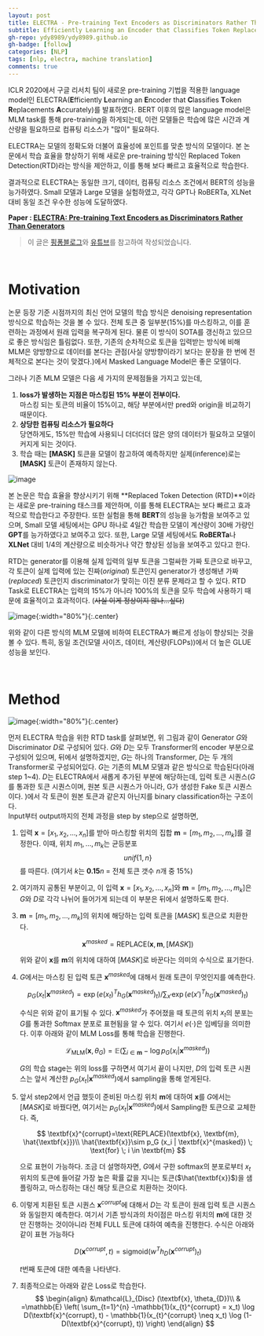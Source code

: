 ```yaml
---
layout: post
title: ELECTRA - Pre-training Text Encoders as Discriminators Rather Than Generators 논문 리뷰
subtitle: Efficiently Learning an Encoder that Classifies Token Replacements Accurately
gh-repo: ydy8989/ydy8989.github.io
gh-badge: [follow]
categories: [NLP]
tags: [nlp, electra, machine translation]
comments: true
---
```


ICLR 2020에서 구글 리서치 팀이 새로운 pre-training 기법을 적용한 language model인 ELECTRA(**E**fficiently **L**earning an **E**ncoder that **C**lassifies **T**oken **R**eplacements **A**ccurately)를 발표하였다. BERT 이후의 많은 language model은 MLM task를 통해 pre-training을 하게되는데, 이런 모델들은 학습에 많은 시간과 계산량을 필요하므로 컴퓨팅 리소스가 "많이" 필요하다. 

ELECTRA는 모델의 정확도와 더불어 효율성에 포인트를 맞춘 방식의 모델이다. 본 논문에서 학습 효율을 향상하기 위해 새로운 pre-training 방식인 Replaced Token Detection(RTD)라는 방식을 제안하고, 이를 통해 보다 빠르고 효율적으로 학습한다. 

결과적으로 ELECTRA는 동일한 크기, 데이터, 컴퓨팅 리소스 조건에서 BERT의 성능을 능가하였다. Small 모델과 Large 모델을 실험하였고, 각각 GPT나 RoBERTa, XLNet 대비 동일 조건 우수한 성능에 도달하였다. 

**Paper : [ELECTRA: Pre-training Text Encoders as Discriminators Rather Than Generators](https://arxiv.org/abs/2003.10555)**

> 이 글은 [핑퐁블로그](https://blog.pingpong.us/electra-review/)와 [유튜브](https://www.youtube.com/watch?v=ayVS904xQpQ&t=183s)를 참고하여 작성되었습니다. 

<br/>

# Motivation

논문 등장 기준 시점까지의 최신 언어 모델의 학습 방식은 denoising representation 방식으로 학습하는 것을 볼 수 있다. 전체 토큰 중 일부분(15%)를 마스킹하고, 이를 훈련하는 과정에서 원래 입력을 복구하게 된다. 물론 이 방식이 SOTA를 갱신하고 있으므로 좋은 방식임은 틀림없다. 또한, 기존의 순차적으로 토큰을 입력받는 방식에 비해 MLM은 양방향으로 데이터를 본다는 관점(사실 양방향이라기 보다는 문장을 한 번에 전체적으로 본다는 것이 맞겠다.)에서 Masked Language Model은 좋은 모델이다. 

그러나 기존 MLM 모델은 다음 세 가지의 문제점들을 가지고 있는데, 

1. **loss가 발생하는 지점은 마스킹된 15% 부분이 전부이다.**   
	마스킹 되는 토큰의 비율이 15%이고, 해당 부분에서만 pred와 origin을 비교하기 때문이다.
2. **상당한 컴퓨팅 리소스가 필요하다**  
	당연하게도, 15%만 학습에 사용되니 더더더더 많은 양의 데이터가 필요하고 모델이 커지게 되는 것이다. 
3. 학습 때는 **[MASK]** 토큰을 모델이 참고하여 예측하지만 실제(inference)로는 **[MASK]** 토큰이 존재하지 않는다.

![image](https://user-images.githubusercontent.com/38639633/126133773-b12f4a82-e1f2-4f0e-8c56-05fe8cdf8fe3.png)

본 논문은 학습 효율을 향상시키기 위해 **Replaced Token Detection (RTD)**이라는 새로운 pre-training 태스크를 제안하며, 이를 통해 ELECTRA는 보다 빠르고 효과적으로 학습한다고 주장한다. 또한 실험을 통해 **BERT**의 성능을 능가함을 보여주고 있으며, Small 모델 세팅에서는 GPU 하나로 4일간 학습한 모델이 계산량이 30배 가량인 **GPT**를 능가하였다고 보여주고 있다. 또한, Large 모델 세팅에서도 **RoBERTa**나 **XLNet** 대비 1/4의 계산량으로 비슷하거나 약간 향상된 성능을 보여주고 있다고 한다.

RTD는 generator를 이용해 실제 입력의 일부 토큰을 그럴싸한 가짜 토큰으로 바꾸고, 각 토큰이 실제 입력에 있는 진짜(*original*) 토큰인지 generator가 생성해낸 가짜(*replaced*) 토큰인지 discriminator가 맞히는 이진 분류 문제라고 할 수 있다. RTD Task로 ELECTRA는 입력의 15%가 아니라 100%의 토큰을 모두 학습에 사용하기 때문에 효율적이고 효과적이다. (~~사실 이게 정상이지 않나...싶다~~) 

![image](https://user-images.githubusercontent.com/38639633/126276775-66c19060-5cbc-46b3-869d-a32b38e3b570.png){:width="80%"}{:.center}

위와 같이 다른 방식의 MLM 모델에 비하여 ELECTRA가 빠르게 성능이 향상되는 것을 볼 수 있다. 특히, 동일 조건(모델 사이즈, 데이터, 계산량(FLOPs))에서 더 높은 GLUE 성능을 보인다. 

<br/>

# Method

![image](https://user-images.githubusercontent.com/38639633/126278601-71cd5ffa-a948-45ce-96a9-dfab1bec6b35.png){:width="80%"}{:.center}



먼저 ELECTRA 학습을 위한 RTD task를 살펴보면, 위 그림과 같이 Generator $G$와 Discriminator $D$로 구성되어 있다. $G$와 $D$는 모두 Transformer의 encoder 부분으로 구성되어 있으며, 뒤에서 설명하겠지만, $G$는 하나의 Transformer, $D$는 두 개의 Transformer로 구성되어있다. $G$는 기존의 MLM 모델과 같은 방식으로 학습된다(아래 step 1~4).  $D$는 ELECTRA에서 새롭게 추가된 부분에 해당하는데, 입력 토큰 시퀀스($G$를 통과한 토큰 시퀀스이며, 원본 토큰 시퀀스가 아니라, G가 생성한 Fake 토큰 시퀀스이다. )에서 각 토큰이 원본 토큰과 같은지 아닌지를 binary classification하는 구조이다.   
Input부터 output까지의 전체 과정을 step by step으로 설명하면, 

1. 입력 $\textbf{x} = [x_1, x_2, …, x_n]$를 받아 마스킹할 위치의 집합 $\textbf{m} = [m_1, m_2, …, m_k]$를 결정한다. 이때, 위치 $m_1,\dots, m_k$는 균등분포  $$unif \{ 1,n \}$$를 따른다. (여기서 $k$는 **0.15**$n$ = 전체 토큰 갯수 $n$개 중 15%)

2. 여기까지 공통된 부분이고, 이 입력 $\textbf{x} = [x_1, x_2, …, x_n]$와 $\textbf{m} = [m_1, m_2, …, m_k]$은  $G$와 $D$로 각각 나뉘어 들어가게 되는데 이 부분은 뒤에서 설명하도록 한다. 

3.  $\textbf{m} = [m_1, m_2, …, m_k]$의 위치에 해당하는 입력 토큰을 $[MASK]$ 토큰으로 치환한다.
	
	$$
	\textbf{x}^{masked}=\text{REPLACE}(\textbf{x}, \textbf{m}, [MASK])
	$$

	위와 같이 $\textbf{x}$를 $\textbf{m}$의 위치에 대하여 $[MASK]$로 바꾼다는 의미의 수식으로 표기한다. 

4. $G$에서는 마스킹 된 입력 토큰 $\textbf{x}^{masked}$에 대해서 원래 토큰이 무엇인지를 예측한다.
   
	$$
	p_G (x_t | \textbf{x}^{masked}) = \exp(e(x_t)^T h_G(\textbf{x}^{masked})_t) / \sum_{x'} \exp(e(x')^T h_G(\textbf{x}^{masked})_t)
	$$

	수식은 위와 같이 표기될 수 있다. $\textbf{x}^{masked}$가 주어졌을 때 토큰의 위치 $x_t$의 분포는 $G$를 통과한 Softmax 분포로 표현됨을 알 수 있다. 여기서 $e(\cdot)$은 임베딩을 의미한다. 이후 아래와 같이 MLM Loss를 통해 학습을 진행한다. 

	$$
	\mathcal{L}_{\text{MLM}}(\textbf{x}, \theta_G) = \mathbb{E} \left( \sum_{i \in \textbf{m}} -\log p_G (x_i | \textbf{x}^{masked}) \right)
	$$
   
	$G$의 학습 stage는 위의 loss를 구하면서 여기서 끝이 나지만, $D$의 입력 토큰 시퀀스는 앞서 계산한 $p_G (x_t \vert\textbf{x}^{masked})$에서 sampling을 통해 얻게된다. 

5. 앞서 step2에서 언급 했듯이 준비된 마스킹 위치 $\textbf{m}$에 대하여 $\textbf{x}$를 $G$에서는 $[MASK]$로 바꿨다면, 여기서는 $p_G (x_t \vert\textbf{x}^{masked})$에서 Sampling한 토큰으로 교체한다. 즉,

	$$
	\textbf{x}^{corrupt}=\text{REPLACE}(\textbf{x}, \textbf{m}, \hat{\textbf{x}})\\
	\hat{\textbf{x}}\sim p_G (x_i | \textbf{x}^{masked}) \; \text{for} \; i \in \textbf{m}
	$$
	
	으로 표현이 가능하다. 조금 더 설명하자면, $G$에서 구한 softmax의 분포로부터 $x_t$위치의 토큰에 들어갈 가장 높은 확률 값을 지니는 토큰($\hat{\textbf{x}}$)을 샘플링하고, 마스킹하는 대신 해당 토큰으로 치환하는 것이다. 

6. 이렇게 치환된 토큰 시퀀스 $\textbf{x}^{corrupt}$에 대해서 $D$는 각 토큰이 원래 입력 토큰 시퀀스와 동일한지 예측한다. 여기서 기존 방식과의 차이점은 마스킹 위치의 $\textbf{m}$에 대한 것만 진행하는 것이아니라 전체 FULL 토큰에 대하여 예측을 진행한다. 수식은 아래와 같이 표현 가능하다  
	
	$$
	D(\textbf{x}^{corrupt}, t) = \text{sigmoid}(w^T h_D(\textbf{x}^{corrupt})_t)
	$$

	$t$번째 토큰에 대한 예측을 나타낸다. 

7. 최종적으로는 아래와 같은 Loss로 학습한다.   
	$$
	\begin{align}
	&\mathcal{L}_{Disc} (\textbf{x}, \theta_{D})\\ 
	& =\mathbb{E} \left( \sum_{t=1}^{n} -\mathbb{1}(x_{t}^{corrupt} = x_t) \log D(\textbf{x}^{corrupt}, t) - \mathbb{1}(x_{t}^{corrupt} \neq x_t) \log (1-D(\textbf{x}^{corrupt}, t)) \right)
	\end{align}
	$$
	



